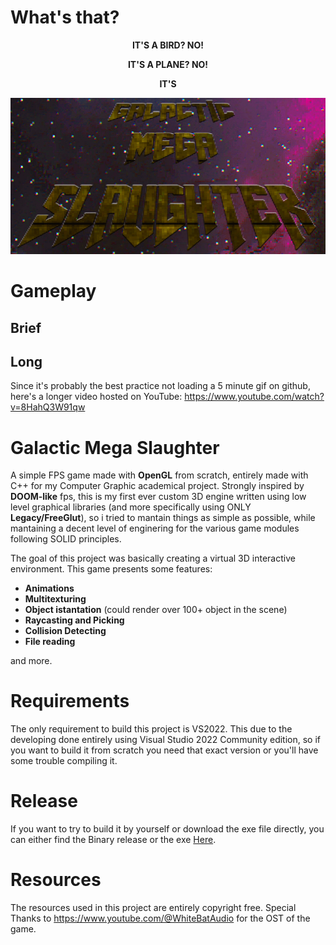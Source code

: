 # What's that?

**<p align="center">IT'S A BIRD? NO!</p>**
**<p align="center">IT'S A PLANE? NO!</p>**
**<p align="center">IT'S</p>**

<p align="center"><img src="/docs/gms.png" width="512" height="250"></p>

# Gameplay 
## Brief

## Long
Since it's probably the best practice not loading a 5 minute gif on github, here's a longer video hosted on YouTube: https://www.youtube.com/watch?v=8HahQ3W91qw

# Galactic Mega Slaughter

A simple FPS game made with **OpenGL** from scratch, entirely made with C++ for my Computer Graphic academical project. Strongly inspired by **DOOM-like** fps, this is my first ever custom 3D engine written using low level graphical libraries (and more specifically using ONLY **Legacy/FreeGlut**), so i tried to mantain things as simple as possible, while mantaining a decent level of enginering for the various game modules following SOLID principles.

The goal of this project was basically creating a virtual 3D interactive environment. This game presents some features:

- **Animations**
- **Multitexturing**
- **Object istantation** (could render over 100+ object in the scene) 
- **Raycasting and Picking** 
- **Collision Detecting**
- **File reading**

and more.

# Requirements
The only requirement to build this project is VS2022. This due to the developing done entirely using Visual Studio 2022 Community edition, so if you want to build it from scratch you need that exact version or you'll have some trouble compiling it. 

# Release
If you want to try to build it by yourself or download the exe file directly, you can either find the Binary release or the exe [Here](https://github.com/Asynchronousx/Galactic-Mega-Slaughter/releases).

# Resources
The resources used in this project are entirely copyright free. Special Thanks to https://www.youtube.com/@WhiteBatAudio for the OST of the game.
